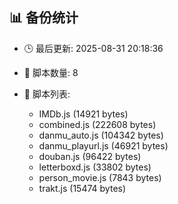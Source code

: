 ## 📊 备份统计

- 🕒 最后更新: 2025-08-31 20:18:36
- 📁 脚本数量: 8
- 📄 脚本列表:

  - IMDb.js (14921 bytes)
  - combined.js (222608 bytes)
  - danmu_auto.js (104342 bytes)
  - danmu_playurl.js (46921 bytes)
  - douban.js (96422 bytes)
  - letterboxd.js (33802 bytes)
  - person_movie.js (7843 bytes)
  - trakt.js (15474 bytes)
